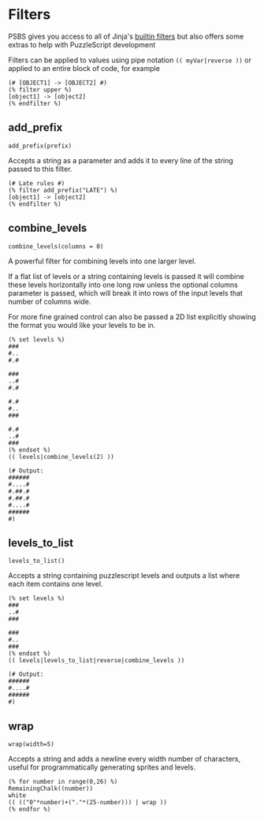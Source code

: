 # Filters

PSBS gives you access to all of Jinja's [builtin filters](https://jinja.palletsprojects.com/en/3.1.x/templates/#list-of-builtin-filters) but also offers some extras to help with PuzzleScript development

Filters can be applied to values using pipe notation `(( myVar|reverse ))` or applied to an entire block of code, for example
```psbs
(# [OBJECT1] -> [OBJECT2] #)
(% filter upper %)
[object1] -> [object2]
(% endfilter %)
```

## add_prefix

`add_prefix(prefix)`

Accepts a string as a parameter and adds it to every line of the string passed to this filter.

```psbs
(# Late rules #)
(% filter add_prefix("LATE") %)
[object1] -> [object2]
(% endfilter %)
```

## combine_levels

`combine_levels(columns = 0)`

A powerful filter for combining levels into one larger level.

If a flat list of levels or a string containing levels is passed it will combine these levels horizontally into one long row unless the optional columns parameter is passed, which will break it into rows of the input levels that number of columns wide.

For more fine grained control can also be passed a 2D list explicitly showing the format you would like your levels to be in.

```psbs
(% set levels %)
###
#..
#.#

###
..#
#.#

#.#
#..
###

#.#
..#
###
(% endset %)
(( levels|combine_levels(2) ))

(# Output:
######
#....#
#.##.#
#.##.#
#....#
######
#)
```

## levels_to_list

`levels_to_list()`

Accepts a string containing puzzlescript levels and outputs a list where each item contains one level.

```psbs
(% set levels %)
###
..#
###

###
#..
###
(% endset %)
(( levels|levels_to_list|reverse|combine_levels ))

(# Output:
######
#....#
######
#)
```

## wrap

`wrap(width=5)`

Accepts a string and adds a newline every width number of characters, useful for programmatically generating sprites and levels.

```psbs
(% for number in range(0,26) %)
RemainingChalk((number))
white
(( (("0"*number)+("."*(25-number))) | wrap ))
(% endfor %)
```
